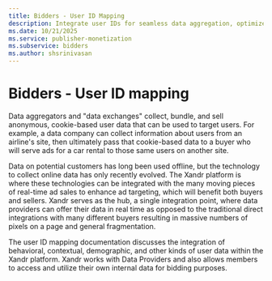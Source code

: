 ```yaml
---
title: Bidders - User ID Mapping
description: Integrate user IDs for seamless data aggregation, optimize ad sales, enhance targeting, and unify processes for mutual buyer-seller benefits.
ms.date: 10/21/2025
ms.service: publisher-monetization
ms.subservice: bidders
ms.author: shsrinivasan
---
```


# Bidders - User ID mapping

Data aggregators and "data exchanges" collect, bundle, and sell anonymous, cookie-based user data that can be used to target users. For example, a data company can collect information about users from an airline's site, then ultimately pass that cookie-based data to a buyer who will serve ads for a car rental to those same users on another site.

Data on potential customers has long been used offline, but the technology to collect online data has only recently evolved. The Xandr platform is where these technologies can be integrated with the many moving pieces of real-time ad sales to enhance ad targeting, which will benefit both buyers and sellers. Xandr serves as the hub, a single integration point, where data providers can offer their data in real time as opposed to the traditional direct integrations with many different buyers resulting in massive numbers of pixels on a page and general fragmentation.

The user ID mapping documentation discusses the integration of behavioral, contextual, demographic, and other kinds of user data within the Xandr platform. Xandr works with Data Providers and also allows members to access and utilize their own internal data for bidding purposes.
